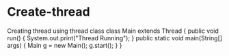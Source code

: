# Create-thread
Creating thread using thread class
class Main extends Thread {
    public void run()
    {
        System.out.print("Thread Running");
    }
    public static void main(String[] args)
    {
        Main g = new Main(); 
        g.start(); 
    }
}
